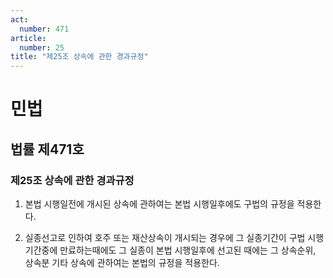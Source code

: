 ```yaml
---
act:
  number: 471
article:
  number: 25
title: "제25조 상속에 관한 경과규정"
---
```

# 민법

## 법률 제471호

### 제25조 상속에 관한 경과규정

1. 본법 시행일전에 개시된 상속에 관하여는 본법 시행일후에도 구법의 규정을 적용한다.

2. 실종선고로 인하여 호주 또는 재산상속이 개시되는 경우에 그 실종기간이 구법 시행기간중에 만료하는때에도 그 실종이 본법 시행일후에 선고된 때에는 그 상속순위, 상속분 기타 상속에 관하여는 본법의 규정을 적용한다.
